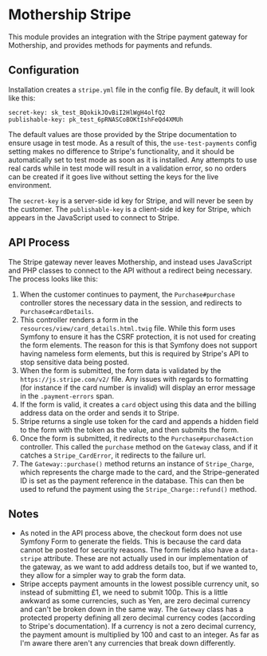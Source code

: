 # Mothership Stripe

This module provides an integration with the Stripe payment gateway for Mothership, and provides methods for payments and refunds.

## Configuration
Installation creates a `stripe.yml` file in the config file. By default, it will look like this:

    secret-key: sk_test_BQokikJOvBiI2HlWgH4olfQ2
    publishable-key: pk_test_6pRNASCoBOKtIshFeQd4XMUh

The default values are those provided by the Stripe documentation to ensure usage in test mode. As a result of this, the `use-test-payments` config setting makes no difference to Stripe's functionality, and it should be automatically set to test mode as soon as it is installed.
Any attempts to use real cards while in test mode will result in a validation error, so no orders can be created if it goes live without setting the keys for the live environment.

The `secret-key` is a server-side id key for Stripe, and will never be seen by the customer.
The `publishable-key` is a client-side id key for Stripe, which appears in the JavaScript used to connect to Stripe.

## API Process
The Stripe gateway never leaves Mothership, and instead uses JavaScript and PHP classes to connect to the API without a redirect being necessary. The process looks like this:

1. When the customer continues to payment, the `Purchase#purchase` controller stores the necessary data in the session, and redirects to `Purchase#cardDetails`.
1. This controller renders a form in the `resources/view/card_details.html.twig` file. While this form uses Symfony to ensure it has the CSRF protection, it is not used for creating the form elements. The reason for this is that Symfony does not support having nameless form elements, but this is required by Stripe's API to stop sensitive data being posted.
1. When the form is submitted, the form data is validated by the `https://js.stripe.com/v2/` file. Any issues with regards to formatting (for instance if the card number is invalid) will display an error message in the `.payment-errors` span.
1. If the form is valid, it creates a `card` object using this data and the billing address data on the order and sends it to Stripe.
1. Stripe returns a single use token for the card and appends a hidden field to the form with the token as the value, and then submits the form.
1. Once the form is submitted, it redirects to the `Purchase#purchaseAction` controller. This called the `purchase` method on the `Gateway` class, and if it catches a `Stripe_CardError`, it redirects to the failure url.
1. The `Gateway::purchase()` method returns an instance of `Stripe_Charge`, which represents the charge made to the card, and the Stripe-generated ID is set as the payment reference in the database. This can then be used to refund the payment using the `Stripe_Charge::refund()` method.

## Notes

* As noted in the API process above, the checkout form does not use Symfony Form to generate the fields. This is because the card data cannot be posted for security reasons. The form fields also have a `data-stripe` attribute. These are not actually used in our implementation of the gateway, as we want to add address details too, but if we wanted to, they allow for a simpler way to grab the form data.
* Stripe accepts payment amounts in the lowest possible currency unit, so instead of submitting £1, we need to submit 100p. This is a little awkward as some currencies, such as Yen, are zero decimal currency and can't be broken down in the same way. The `Gateway` class has a protected property defining all zero decimal currency codes (according to Stripe's documentation). If a currency is not a zero decimal currency, the payment amount is multiplied by 100 and cast to an integer. As far as I'm aware there aren't any currencies that break down differently.